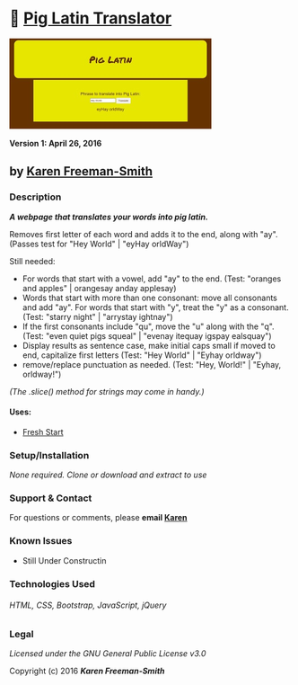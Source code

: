 # :pig: [Pig Latin Translator](http://karenfreemansmith.github.io/piglatin)
![project screenshot](/img/screenshot.jpg)

__Version 1: April 26, 2016__
## by [Karen Freeman-Smith](http://karenfreemansmith.github.io)

### Description
__*A webpage that translates your words into pig latin.*__

Removes first letter of each word and adds it to the end, along with "ay".
(Passes test for "Hey World" | "eyHay orldWay")

Still needed:
  * For words that start with a vowel, add "ay" to the end.
    (Test: "oranges and apples" | orangesay anday applesay)
  * Words that start with more than one consonant: move all consonants and add "ay". For words that start with "y", treat the "y" as a consonant.
    (Test: "starry night" | "arrystay ightnay")
  *  If the first consonants include "qu", move the "u" along with the "q".
    (Test: "even quiet pigs squeal" | "evenay itequay igspay ealsquay")
  *  Display results as sentence case, make initial caps small if moved to end, capitalize first letters
    (Test: "Hey World" | "Eyhay orldway")
  * remove/replace punctuation as needed.
    (Test: "Hey, World!" | "Eyhay, orldway!")

*(The .slice() method for strings may come in handy.)*

#### Uses:
* [Fresh Start](http://karenfreemansmith.github.io/freshstart)

### Setup/Installation
*None required. Clone or download and extract to use*

### Support & Contact
For questions or comments, please __email [Karen](karenfreemansmith@gmail.com)__

### Known Issues
* Still Under Constructin

### Technologies Used
###### HTML, CSS, Bootstrap, JavaScript, jQuery

### Legal
*Licensed under the GNU General Public License v3.0*

Copyright (c) 2016 **_Karen Freeman-Smith_**
